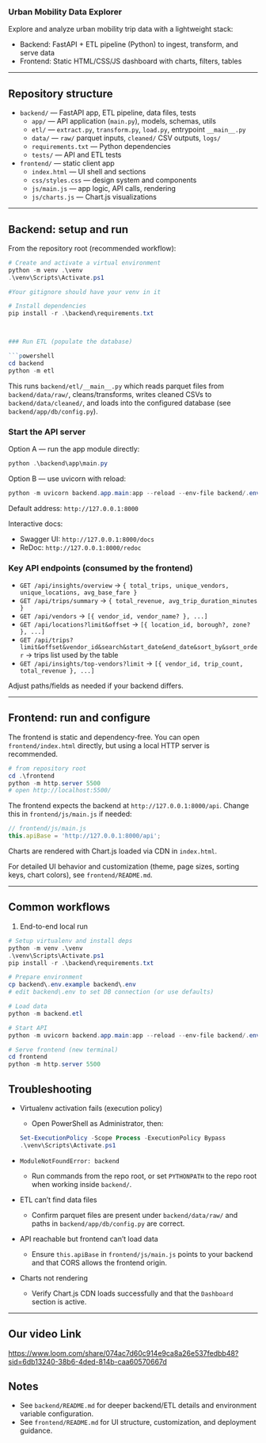 ### Urban Mobility Data Explorer

Explore and analyze urban mobility trip data with a lightweight stack:

- Backend: FastAPI + ETL pipeline (Python) to ingest, transform, and serve data
- Frontend: Static HTML/CSS/JS dashboard with charts, filters, tables

---

## Repository structure

- `backend/` — FastAPI app, ETL pipeline, data files, tests
  - `app/` — API application (`main.py`), models, schemas, utils
  - `etl/` — `extract.py`, `transform.py`, `load.py`, entrypoint `__main__.py`
  - `data/` — `raw/` parquet inputs, `cleaned/` CSV outputs, `logs/`
  - `requirements.txt` — Python dependencies
  - `tests/` — API and ETL tests
- `frontend/` — static client app
  - `index.html` — UI shell and sections
  - `css/styles.css` — design system and components
  - `js/main.js` — app logic, API calls, rendering
  - `js/charts.js` — Chart.js visualizations

---




## Backend: setup and run

From the repository root (recommended workflow):

```powershell
# Create and activate a virtual environment
python -m venv .\venv
.\venv\Scripts\Activate.ps1

#Your gitignore should have your venv in it

# Install dependencies
pip install -r .\backend\requirements.txt



### Run ETL (populate the database)

```powershell
cd backend
python -m etl
```

This runs `backend/etl/__main__.py` which reads parquet files from `backend/data/raw/`, cleans/transforms, writes cleaned CSVs to `backend/data/cleaned/`, and loads into the configured database (see `backend/app/db/config.py`).

### Start the API server

Option A — run the app module directly:

```powershell
python .\backend\app\main.py
```

Option B — use uvicorn with reload:

```powershell
python -m uvicorn backend.app.main:app --reload --env-file backend/.env
```

Default address: `http://127.0.0.1:8000`

Interactive docs:
- Swagger UI: `http://127.0.0.1:8000/docs`
- ReDoc: `http://127.0.0.1:8000/redoc`

### Key API endpoints (consumed by the frontend)

- `GET /api/insights/overview` → `{ total_trips, unique_vendors, unique_locations, avg_base_fare }`
- `GET /api/trips/summary` → `{ total_revenue, avg_trip_duration_minutes }`
- `GET /api/vendors` → `[{ vendor_id, vendor_name? }, ...]`
- `GET /api/locations?limit&offset` → `[{ location_id, borough?, zone? }, ...]`
- `GET /api/trips?limit&offset&vendor_id&search&start_date&end_date&sort_by&sort_order` → trips list used by the table
- `GET /api/insights/top-vendors?limit` → `[{ vendor_id, trip_count, total_revenue }, ...]`

Adjust paths/fields as needed if your backend differs.

---

## Frontend: run and configure

The frontend is static and dependency-free. You can open `frontend/index.html` directly, but using a local HTTP server is recommended.

```powershell
# from repository root
cd .\frontend
python -m http.server 5500
# open http://localhost:5500/
```

The frontend expects the backend at `http://127.0.0.1:8000/api`. Change this in `frontend/js/main.js` if needed:

```js
// frontend/js/main.js
this.apiBase = 'http://127.0.0.1:8000/api';
```

Charts are rendered with Chart.js loaded via CDN in `index.html`.

For detailed UI behavior and customization (theme, page sizes, sorting keys, chart colors), see `frontend/README.md`.

---

## Common workflows

1) End-to-end local run

```powershell
# Setup virtualenv and install deps
python -m venv .\venv
.\venv\Scripts\Activate.ps1
pip install -r .\backend\requirements.txt

# Prepare environment
cp backend\.env.example backend\.env
# edit backend\.env to set DB connection (or use defaults)

# Load data
python -m backend.etl

# Start API
python -m uvicorn backend.app.main:app --reload --env-file backend/.env

# Serve frontend (new terminal)
cd frontend
python -m http.server 5500
```



## Troubleshooting

- Virtualenv activation fails (execution policy)
  - Open PowerShell as Administrator, then:
  ```powershell
  Set-ExecutionPolicy -Scope Process -ExecutionPolicy Bypass
  .\venv\Scripts\Activate.ps1
  ```

- `ModuleNotFoundError: backend`
  - Run commands from the repo root, or set `PYTHONPATH` to the repo root when working inside `backend/`.

- ETL can’t find data files
  - Confirm parquet files are present under `backend/data/raw/` and paths in `backend/app/db/config.py` are correct.

- API reachable but frontend can’t load data
  - Ensure `this.apiBase` in `frontend/js/main.js` points to your backend and that CORS allows the frontend origin.

- Charts not rendering
  - Verify Chart.js CDN loads successfully and that the `Dashboard` section is active.

---

## Our video Link
https://www.loom.com/share/074ac7d60c914e9ca8a26e537fedbb48?sid=6db13240-38b6-4ded-814b-caa60570667d

## Notes

- See `backend/README.md` for deeper backend/ETL details and environment variable configuration.
- See `frontend/README.md` for UI structure, customization, and deployment guidance.



